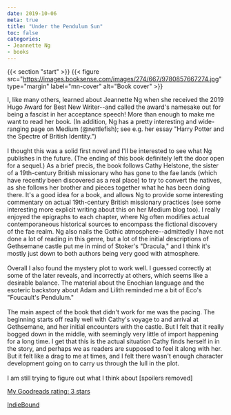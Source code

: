 ```yaml
---
date: 2019-10-06
meta: true
title: "Under the Pendulum Sun"
toc: false
categories:
- Jeannette Ng
- books
---
```


{{< section "start" >}}
{{< figure src="https://images.booksense.com/images/274/667/9780857667274.jpg" type="margin" label="mn-cover" alt="Book cover" >}}

I, like many others, learned about Jeannette Ng when she received the 2019 Hugo Award for Best New Writer--and called the award's namesake out for being a fascist in her acceptance speech! More than enough to make me want to read her book. (In addition, Ng has a pretty interesting and wide-ranging page on Medium (@nettlefish); see e.g. her essay "Harry Potter and the Spectre of British Identity.")<br /><br />I thought this was a solid first novel and I'll be interested to see what Ng publishes in the future. (The ending of this book definitely left the door open for a sequel.) As a brief precis, the book follows Cathy Helstone, the sister of a 19th-century British missionary who has gone to the fae lands (which have recently been discovered as a real place) to try to convert the natives, as she follows her brother and pieces together what he has been doing there. It's a good idea for a book, and allows Ng to provide some interesting commentary on actual 19th-century British missionary practices (see some interesting more explicit writing about this on her Medium blog too). I really enjoyed the epigraphs to each chapter, where Ng often modifies actual contemporaneous historical sources to encompass the fictional discovery of the fae realm. Ng also nails the Gothic atmosphere--admittedly I have not done a lot of reading in this genre, but a lot of the initial descriptions of Gethsemane castle put me in mind of Stoker's "Dracula," and I think it's mostly just down to both authors being very good with atmosphere.<br /><br />Overall I also found the mystery plot to work well. I guessed correctly at some of the later reveals, and incorrectly at others, which seems like a desirable balance. The material about the Enochian language and the esoteric backstory about Adam and Lilith reminded me a bit of Eco's "Foucault's Pendulum." <br /><br />The main aspect of the book that didn't work for me was the pacing. The beginning starts off really well with Cathy's voyage to and arrival at Gethsemane, and her initial encounters with the castle. But I felt that it really bogged down in the middle, with seemingly very little of import happening for a long time. I get that this is the actual situation Cathy finds herself in in the story, and perhaps we as readers are supposed to feel it along with her. But it felt like a drag to me at times, and I felt there wasn't enough character development going on to carry us through the lull in the plot.<br /><br />I am still trying to figure out what I think about [spoilers removed]

[My Goodreads rating: 3 stars](https://www.goodreads.com/review/show/2972975282)  

[IndieBound](https://www.indiebound.org/book/9780857667274)
